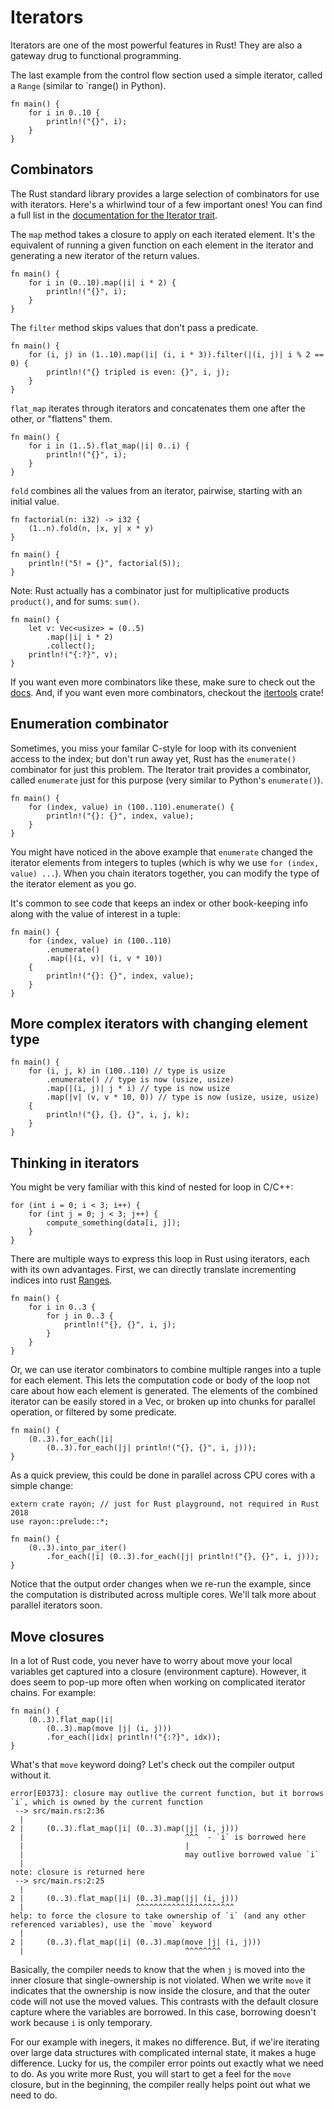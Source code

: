 # Iterators
Iterators are one of the most powerful features in Rust! They are also a gateway drug to functional programming.

The last example from the control flow section used a simple iterator, called a `Range` (similar to `range() in Python).

```rust,editable
fn main() {
    for i in 0..10 {
        println!("{}", i);
    }
}
```

## Combinators
The Rust standard library provides a large selection of combinators for use with iterators. Here's a whirlwind tour of a few important ones! You can find a full list in the [documentation for the Iterator trait](https://doc.rust-lang.org/std/iter/trait.Iterator.html).

The `map` method takes a closure to apply on each iterated element. It's the equivalent of running a given function on each element in the iterator and generating a new iterator of the return values.

```rust,editable
fn main() {
    for i in (0..10).map(|i| i * 2) {
        println!("{}", i);
    }
}
```

The `filter` method skips values that don't pass a predicate.

```rust,editable
fn main() {
    for (i, j) in (1..10).map(|i| (i, i * 3)).filter(|(i, j)| i % 2 == 0) {
        println!("{} tripled is even: {}", i, j);
    }
}
```

`flat_map` iterates through iterators and concatenates them one after the other, or "flattens" them.
```rust,editable
fn main() {
    for i in (1..5).flat_map(|i| 0..i) {
        println!("{}", i);
    }
}
```

`fold` combines all the values from an iterator, pairwise, starting with an initial value.
```rust,editable
fn factorial(n: i32) -> i32 {
    (1..n).fold(n, |x, y| x * y)
}

fn main() {
    println!("5! = {}", factorial(5));
}
```

Note: Rust actually has a combinator just for multiplicative products `product()`, and for sums: `sum()`.

```rust,editable
fn main() {
    let v: Vec<usize> = (0..5)
        .map(|i| i * 2)
        .collect();
    println!("{:?}", v);
}
```

If you want even more combinators like these, make sure to check out the [docs](https://doc.rust-lang.org/std/iter/trait.Iterator.html). And, if you want even more combinators, checkout the [itertools](https://docs.rs/itertools/0.8.0/itertools/) crate!

## Enumeration combinator
Sometimes, you miss your familar C-style for loop with its convenient access to the index; but don't run away yet, Rust has the `enumerate()` combinator for just this problem. The Iterator trait provides a combinator, called `enumerate` just for this purpose (very similar to Python's `enumerate()`).
```rust,editable
fn main() {
    for (index, value) in (100..110).enumerate() {
        println!("{}: {}", index, value);
    }
}
```

You might have noticed in the above example that `enumerate` changed the iterator elements from integers to tuples (which is why we use `for (index, value) ...`). When you chain iterators together, you can modify the type of the iterator element as you go.

It's common to see code that keeps an index or other book-keeping info along with the value of interest in a tuple:

```rust,editable
fn main() {
    for (index, value) in (100..110)
        .enumerate()
        .map(|(i, v)| (i, v * 10))
    {
        println!("{}: {}", index, value);
    }
}
```

## More complex iterators with changing element type
```rust,editable
fn main() {
    for (i, j, k) in (100..110) // type is usize
        .enumerate() // type is now (usize, usize)
        .map(|(i, j)| j * i) // type is now usize
        .map(|v| (v, v * 10, 0)) // type is now (usize, usize, usize)
    {
        println!("{}, {}, {}", i, j, k);
    }
}
```

## Thinking in iterators
You might be very familiar with this kind of nested for loop in C/C++:
```c,ignore
for (int i = 0; i < 3; i++) {
    for (int j = 0; j < 3; j++) {
        compute_something(data[i, j]);
    }
}
```

There are multiple ways to express this loop in Rust using iterators, each with its own advantages. First, we can directly translate incrementing indices into rust [Ranges](https://doc.rust-lang.org/std/ops/struct.Range.html).
```rust,editable
fn main() {
    for i in 0..3 {
        for j in 0..3 {
            println!("{}, {}", i, j);
        }
    }
}
```

Or, we can use iterator combinators to combine multiple ranges into a tuple for each element. This lets the computation code or body of the loop not care about how each element is generated. The elements of the combined iterator can be easily stored in a Vec, or broken up into chunks for parallel operation, or filtered by some predicate.
```rust,editable
fn main() {
    (0..3).for_each(|i|
        (0..3).for_each(|j| println!("{}, {}", i, j)));
}
```

As a quick preview, this could be done in parallel across CPU cores with a simple change:
```rust,editable
extern crate rayon; // just for Rust playground, not required in Rust 2018
use rayon::prelude::*;

fn main() {
    (0..3).into_par_iter()
        .for_each(|i| (0..3).for_each(|j| println!("{}, {}", i, j)));
}
```
Notice that the output order changes when we re-run the example, since the computation is distributed across multiple cores. We'll talk more about parallel iterators soon.

## Move closures
In a lot of Rust code, you never have to worry about move your local variables get captured into a closure (environment capture). However, it does seem to pop-up more often when working on complicated iterator chains. For example:

```rust,editable
fn main() {
    (0..3).flat_map(|i|
        (0..3).map(move |j| (i, j)))
        .for_each(|idx| println!("{:?}", idx));
}
```

What's that `move` keyword doing? Let's check out the compiler output without it.
```
error[E0373]: closure may outlive the current function, but it borrows `i`, which is owned by the current function
 --> src/main.rs:2:36
  |
2 |     (0..3).flat_map(|i| (0..3).map(|j| (i, j)))
  |                                    ^^^  - `i` is borrowed here
  |                                    |
  |                                    may outlive borrowed value `i`
  |
note: closure is returned here
 --> src/main.rs:2:25
  |
2 |     (0..3).flat_map(|i| (0..3).map(|j| (i, j)))
  |                         ^^^^^^^^^^^^^^^^^^^^^^
help: to force the closure to take ownership of `i` (and any other referenced variables), use the `move` keyword
  |
2 |     (0..3).flat_map(|i| (0..3).map(move |j| (i, j)))
  |                                    ^^^^^^^^
```
Basically, the compiler needs to know that the when `j` is moved into the inner closure that single-ownership is not violated. When we write `move` it indicates that the ownership is now inside the closure, and that the outer code will not use the moved values. This contrasts with the default closure capture where the variables are borrowed. In this case, borrowing doesn't work because `i` is only temporary.

For our example with inegers, it makes no difference. But, if we'ire iterating over large data structures with complicated internal state, it makes a huge difference. Lucky for us, the compiler error points out exactly what we need to do. As you write more Rust, you will start to get a feel for the `move` closure, but in the beginning, the compiler really helps point out what we need to do.
